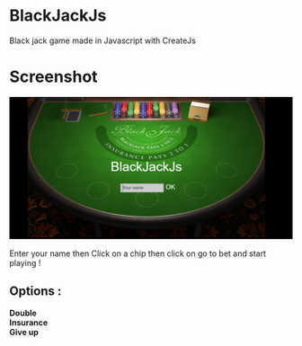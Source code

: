 # BlackJackJs  
Black jack game made in Javascript with CreateJs  

# Screenshot

![Game](<assets/Screenshot 2023-06-22 205354.png>)

Enter your name then Click on a chip then click on go to bet and start playing !  


## Options :
**Double**  
**Insurance**  
**Give up**  

